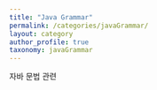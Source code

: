 ```yaml
---
title: "Java Grammar"
permalink: /categories/javaGrammar/
layout: category
author_profile: true
taxonomy: javaGrammar
---
```


자바 문법 관련
